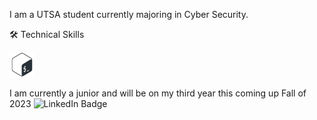 I am a UTSA student currently majoring in Cyber Security.

:hammer_and_wrench: Technical Skills
<div>
  <img src="https://github.com/devicons/devicon/blob/master/icons/bash/bash-plain.svg" title="Bash" alt="bash" width="40" height="40"/>&nbsp;
</div>
<p> </p>
<div id="badges">
  I am currently a junior and will be on my third year this coming up Fall of 2023
    <img src="https://img.shields.io/badge/LinkedIn-blue?style=for-the-badge&logo=linkedin&logoColor=white" alt="LinkedIn Badge"/>
</div>
